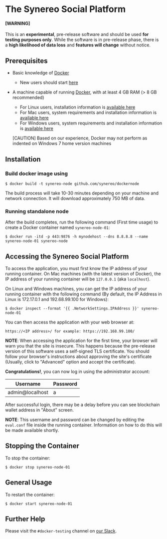 
# The Synereo Social Platform

#### [WARNING]

This is an **experimental**, pre-release software and should be used **for testing purposes only**. While the software is in pre-release phase, there is a **high likelihood of data loss** and **features will change** without notice.

## Prerequisites
* Basic knowledge of [Docker](https://www.docker.com)
  * New users should start [here](https://docs.docker.com/engine/understanding-docker/)
* A machine capable of running [Docker](https://www.docker.com), with at least 4 GB RAM (> 8 GB recommended)
  * For Linux users, installation information is [available here](https://docs.docker.com/engine/installation/linux)
  * For Mac users, system requirements and installation information is [available here](https://docs.docker.com/docker-for-mac/)
  * For Windows users, system requirements and installation information is [available here](https://docs.docker.com/docker-for-windows/)
 
  [CAUTION] Based on our experience, Docker may not perform as indented on Windows 7 home version machines

## Installation

### Build docker image using 
```
$ docker build -t synereo-node github.com/synereo/dockernode
```

The build process will take 10-30 minutes depending on your machine and network connection. It will download approximately  750 MB of data.

### Running standalone node 
After the build completes, run the following command (First time usage) to create a Docker container named `synereo-node-01`:
```
$ docker run -itd -p 443:9876 -h mynodehost --dns 8.8.8.8 --name synereo-node-01 synereo-node
```

## Accessing the Synereo Social Platform

To access the application, you must first know the IP address of your running container. On Mac machines (with the latest version of Docker), the IP address of your running container will be `127.0.0.1` (aka `localhost`).

On Linux and Windows machines, you can get the IP address of your running container with the following command (By default, the IP Address in Linux is 172.17.0.1 and 192.68.99.100 for Windows):

```
$ docker inspect --format '{{ .NetworkSettings.IPAddress }}' synereo-node-01
```

You can then access the application with your web browser at:
```
https://<IP address>/ for example: https://192.168.99.100/
```

**NOTE**: When accessing the application for the first time, your browser will warn you that the site is insecure.  This happens because the pre-release version of this software uses a self-signed TLS certificate.  You should follow your browser's instructions about approving the site's certificate (Usually, click to "Advanced" option and accept the certificate).

**Congratulations!**, you can now log in using the administrator account:

Username|Password
--------|--------
admin@localhost|a

After successful login, there may be a delay before you can see blockchain wallet address in "About" screen.

**NOTE**: This username and password can be changed by editing the `eval.conf` file inside the running container. Information on how to do this will be made available shortly.

## Stopping the Container

To stop the container:

```
$ docker stop synereo-node-01
```

## General Usage

To restart the container:

```
$ docker start synereo-node-01
```

## Further Help

Please visit the `#docker-testing` channel on [our Slack](https://slack.synereo.com).
